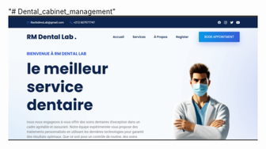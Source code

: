 "# Dental_cabinet_management" 
![image alt](https://github.com/mbarka8moumen/Dental_cabinet_management/blob/fb7742c5ef94913b2424004bfaeae0298c0f193a/index.png)
